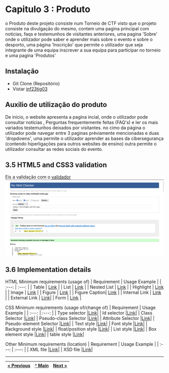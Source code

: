 # Capitulo 3 : Produto 

o Produto deste projeto consiste num Torneio de CTF visto que o projeto consiste na divulgação do mesmo, contem uma pagina principal com noticias, faqs e testemunhos de visitantes anteriores, uma pagina 'Sobre' onde o utilizador pode saber e aprender mais sobre o evento e sobre o desporto, uma página 'Inscrição' que permite o utilizador que seja integrante de uma equipa inscrever a sua equipa para participar no torneio e uma pagina 'Produtos'

## Instalação

* Git Clone (Repositório)
* Vistar [inf23tig03](https://inf23tig03.netlify.app/)

## Auxilio de utilização do produto
De inicio, o website apresenta a pagina incial, onde o utilizador pode consultar noticias , Perguntas frequentemente feitas (FAQ's) e ler os mais variados testemunhos deixados por visitantes. no cimo da página o utilizador pode navegar entre 3 paginas préviamente mencionadas e duas 'dropdowns', uma permite o utilizador aprender as bases da cibersegurança (contendo hiperligações para outros websites de ensino) outra permite o utilizador consultar as redes sociais do evento.

## 3.5 HTML5 and CSS3 validation

Eis a validação com o [validador](https://validator.w3.org/)
![validacao](https://github.com/inf23tig03/M2_ti/blob/main/src/img/Valida%C3%A7%C3%A3o.png)

## 3.6 Implementation details

 

HTML Minimum requirements (usage of)
| Requirement | Usage Example |
| :---: | :---: |
| Table |     [Link](https://github.com/inf23tig03/M2_ti/blob/main/src/M2_Ti_Sobre.html#L137)  |
| List | [Link](https://github.com/inf23tig03/M2_ti/blob/main/src/index.html#L19) |
| Nested List |  [Link](https://github.com/inf23tig03/M2_ti/blob/main/src/M2_Ti_Sobre.html#L76)     |
| Highlight |     [Link](https://github.com/inf23tig03/M2_ti/blob/main/src/index.html#L135)  |
| Image |    [Link](https://github.com/inf23tig03/M2_ti/blob/main/src/index.html#L56    )   |
| Figure |   [Link](https://github.com/inf23tig03/M2_ti/blob/main/src/index.html#L55)  |
| Figure Caption|  [Link](https://github.com/inf23tig03/M2_ti/blob/main/src/index.html#L57)     |
| Internal Link |     [Link](https://github.com/inf23tig03/M2_ti/blob/main/src/index.html#L20)   |
| External Link | [Link](https://github.com/inf23tig03/M2_ti/blob/main/src/index.html#L155)|
| Form |    [Link](https://github.com/inf23tig03/M2_ti/blob/main/src/M2_Ti_Inscri%C3%A7%C3%A3o.html#L67)  |

CSS Minimum requirements (usage of/change of)
| Requirement | Usage Example |
| :---: | :---: |
| Type selector |[Link](https://github.com/inf23tig03/M2_ti/blob/main/src/style.css#L12)|
| Id selector |[Link](https://github.com/inf23tig03/M2_ti/blob/main/src/style.css#L755)|
| Class Selector |[Link](https://github.com/inf23tig03/M2_ti/blob/main/src/style.css#L127)|
| Pseudo-class Selector |[Link](https://github.com/inf23tig03/M2_ti/blob/main/src/style.css#L218)|
| Attribute Selector |[Link](https://github.com/inf23tig03/M2_ti/blob/main/src/style.css#L603)|
| Pseudo-element Selector |[Link](https://github.com/inf23tig03/M2_ti/blob/main/src/style.css#L603)|
| Text style |[Link](https://github.com/inf23tig03/M2_ti/blob/main/src/style.css#L100)|
| Font style |[Link](https://github.com/inf23tig03/M2_ti/blob/main/src/style.css#L117)|
| Background style |[Link](https://github.com/inf23tig03/M2_ti/blob/main/src/style.css#L14)|
| float/position style |[Link](https://github.com/inf23tig03/M2_ti/blob/main/src/style.css#L167)|
| List style |[Link](https://github.com/inf23tig03/M2_ti/blob/main/src/style.css#L156)|
| Box element style |[Link](https://github.com/inf23tig03/M2_ti/blob/main/src/style.css#L242)|
| table style |[Link](https://github.com/inf23tig03/M2_ti/blob/main/src/style.css#L480  )|
 

Other Minimum requirements (location)
| Requirement | Usage Example |
| :---: | :---: |
| XML file |[Link](https://github.com/inf23tig03/M2_ti/blob/main/src/XML/ES_product.xml)|
| XSD file |[Link](https://github.com/inf23tig03/M2_ti/blob/main/src/XML/ES_ProdutosXSD.xsd)|




---
[< Previous](C2.md) | [^ Main](../../../) | [Next >](C4.md)
:--- | :---: | ---: 